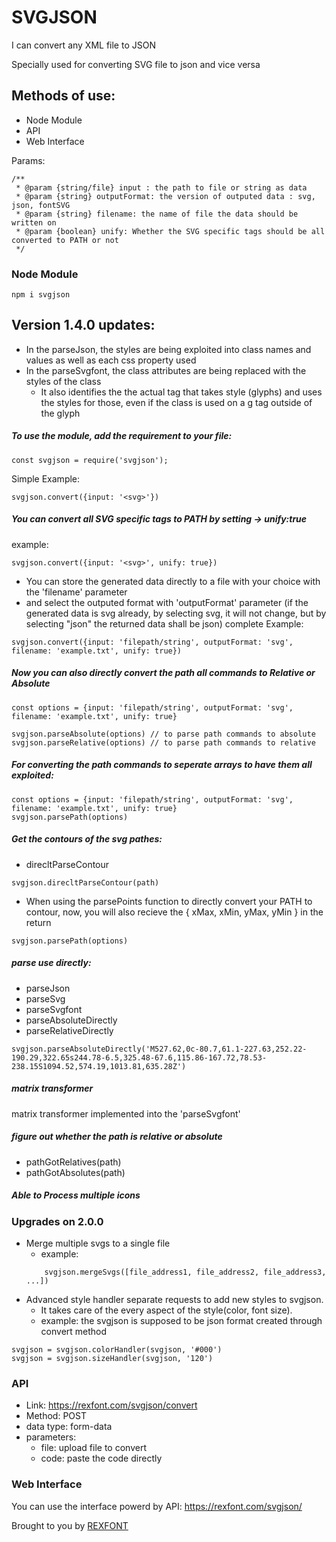 # SVGJSON
I can convert any XML file to JSON

Specially used for converting SVG file to json and vice versa

## Methods of use:
 - Node Module
 - API
 - Web Interface

 Params:
```
/**
 * @param {string/file} input : the path to file or string as data
 * @param {string} outputFormat: the version of outputed data : svg, json, fontSVG
 * @param {string} filename: the name of file the data should be written on
 * @param {boolean} unify: Whether the SVG specific tags should be all converted to PATH or not
 */
```

### Node Module
```
npm i svgjson
```

## Version 1.4.0 updates:
 - In the parseJson, the styles are being exploited into class names and values as well as each css property used
 - In the parseSvgfont, the class attributes are being replaced with the styles of the class
    - It also identifies the the actual tag that takes style (glyphs) and uses the styles for those, even if the class is used on a g tag outside of the glyph

##### To use the module, add the requirement to your file:
```
const svgjson = require('svgjson');
```
Simple Example:
```
svgjson.convert({input: '<svg>'})
```
##### You can convert all SVG specific tags to PATH by setting -> unify:true

example:
```
svgjson.convert({input: '<svg>', unify: true})
```
- You can store the generated data directly to a file with your choice with the 'filename' parameter
- and select the outputed format with 'outputFormat' parameter (if the generated data is svg already, by selecting svg, it will not change, but by selecting "json" the returned data shall be json)
complete Example:
```
svgjson.convert({input: 'filepath/string', outputFormat: 'svg', filename: 'example.txt', unify: true})
```

##### Now you can also directly convert the path all commands to Relative or Absolute
```
const options = {input: 'filepath/string', outputFormat: 'svg', filename: 'example.txt', unify: true}

svgjson.parseAbsolute(options) // to parse path commands to absolute
svgjson.parseRelative(options) // to parse path commands to relative
```

##### For converting the path commands to seperate arrays to have them all exploited:
```
const options = {input: 'filepath/string', outputFormat: 'svg', filename: 'example.txt', unify: true}
svgjson.parsePath(options)
```

##### Get the contours of the svg pathes:
- direcltParseContour
```
svgjson.direcltParseContour(path)
```
- When using the parsePoints function to directly convert your PATH to contour, now, you will also recieve the { xMax, xMin, yMax, yMin } in the return

```
svgjson.parsePath(options)
```
##### parse use directly:
 - parseJson
 - parseSvg
 - parseSvgfont
 - parseAbsoluteDirectly
 - parseRelativeDirectly
```
svgjson.parseAbsoluteDirectly('M527.62,0c-80.7,61.1-227.63,252.22-190.29,322.65s244.78-6.5,325.48-67.6,115.86-167.72,78.53-238.15S1094.52,574.19,1013.81,635.28Z')
```
##### matrix transformer
matrix transformer implemented into the 'parseSvgfont'

##### figure out whether the path is relative or absolute
- pathGotRelatives(path)
- pathGotAbsolutes(path)

##### Able to Process multiple icons

### Upgrades on 2.0.0
- Merge multiple svgs to a single file
    - example:
    ```
        svgjson.mergeSvgs([file_address1, file_address2, file_address3, ...])
    ```
- Advanced style handler separate requests to add new styles to svgjson.
    - It takes care of the every aspect of the style(color, font size).
    - example:
the svgjson is supposed to be json format created through convert method
```
svgjson = svgjson.colorHandler(svgjson, '#000')
svgjson = svgjson.sizeHandler(svgjson, '120')
```

### API
- Link: https://rexfont.com/svgjson/convert
- Method: POST
- data type: form-data
- parameters:
    - file: upload file to convert
    - code: paste the code directly

### Web Interface
 You can use the interface powerd by API: https://rexfont.com/svgjson/


Brought to you by [REXFONT](https://rexfont.com)
